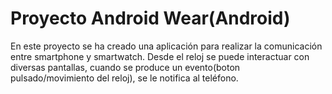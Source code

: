 # Proyecto Android Wear(Android)

En este proyecto se ha creado una aplicación para realizar la comunicación entre smartphone y smartwatch.
Desde el reloj se puede interactuar con diversas pantallas, cuando se produce un evento(boton pulsado/movimiento del reloj), se le notifica al teléfono.
